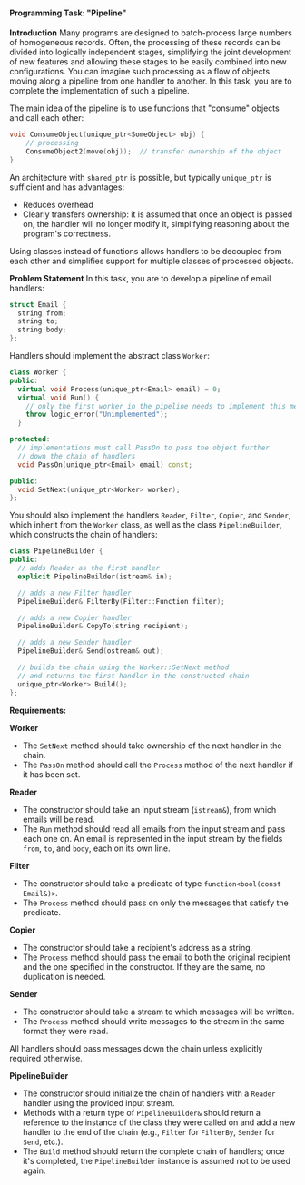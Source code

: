 #### Programming Task: "Pipeline"

**Introduction**
Many programs are designed to batch-process large numbers of homogeneous records. Often, the processing of these records can be divided into logically independent stages, simplifying the joint development of new features and allowing these stages to be easily combined into new configurations. You can imagine such processing as a flow of objects moving along a pipeline from one handler to another. In this task, you are to complete the implementation of such a pipeline.

The main idea of the pipeline is to use functions that "consume" objects and call each other:

```cpp
void ConsumeObject(unique_ptr<SomeObject> obj) {
    // processing
    ConsumeObject2(move(obj));  // transfer ownership of the object
}
```

An architecture with `shared_ptr` is possible, but typically `unique_ptr` is sufficient and has advantages:

- Reduces overhead
- Clearly transfers ownership: it is assumed that once an object is passed on, the handler will no longer modify it, simplifying reasoning about the program's correctness.

Using classes instead of functions allows handlers to be decoupled from each other and simplifies support for multiple classes of processed objects.

**Problem Statement**
In this task, you are to develop a pipeline of email handlers:

```cpp
struct Email {
  string from;
  string to;
  string body;
};
```

Handlers should implement the abstract class `Worker`:

```cpp
class Worker {
public:
  virtual void Process(unique_ptr<Email> email) = 0;
  virtual void Run() {
    // only the first worker in the pipeline needs to implement this method
    throw logic_error("Unimplemented");
  }

protected:
  // implementations must call PassOn to pass the object further
  // down the chain of handlers
  void PassOn(unique_ptr<Email> email) const;

public:
  void SetNext(unique_ptr<Worker> worker);
};
```

You should also implement the handlers `Reader`, `Filter`, `Copier`, and `Sender`, which inherit from the `Worker` class, as well as the class `PipelineBuilder`, which constructs the chain of handlers:

```cpp
class PipelineBuilder {
public:
  // adds Reader as the first handler
  explicit PipelineBuilder(istream& in);

  // adds a new Filter handler
  PipelineBuilder& FilterBy(Filter::Function filter);

  // adds a new Copier handler
  PipelineBuilder& CopyTo(string recipient);

  // adds a new Sender handler
  PipelineBuilder& Send(ostream& out);

  // builds the chain using the Worker::SetNext method
  // and returns the first handler in the constructed chain
  unique_ptr<Worker> Build();
};
```

**Requirements:**

**Worker**
- The `SetNext` method should take ownership of the next handler in the chain.
- The `PassOn` method should call the `Process` method of the next handler if it has been set.

**Reader**
- The constructor should take an input stream (`istream&`), from which emails will be read.
- The `Run` method should read all emails from the input stream and pass each one on. An email is represented in the input stream by the fields `from`, `to`, and `body`, each on its own line.

**Filter**
- The constructor should take a predicate of type `function<bool(const Email&)>`.
- The `Process` method should pass on only the messages that satisfy the predicate.

**Copier**
- The constructor should take a recipient's address as a string.
- The `Process` method should pass the email to both the original recipient and the one specified in the constructor. If they are the same, no duplication is needed.

**Sender**
- The constructor should take a stream to which messages will be written.
- The `Process` method should write messages to the stream in the same format they were read.

All handlers should pass messages down the chain unless explicitly required otherwise.

**PipelineBuilder**
- The constructor should initialize the chain of handlers with a `Reader` handler using the provided input stream.
- Methods with a return type of `PipelineBuilder&` should return a reference to the instance of the class they were called on and add a new handler to the end of the chain (e.g., `Filter` for `FilterBy`, `Sender` for `Send`, etc.).
- The `Build` method should return the complete chain of handlers; once it's completed, the `PipelineBuilder` instance is assumed not to be used again.